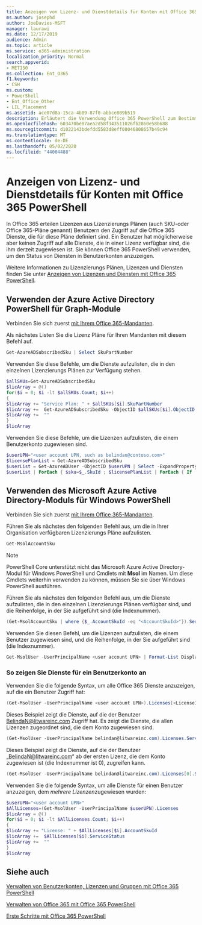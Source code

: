 ```yaml
---
title: Anzeigen von Lizenz- und Dienstdetails für Konten mit Office 365 PowerShell
ms.author: josephd
author: JoeDavies-MSFT
manager: laurawi
ms.date: 12/17/2019
audience: Admin
ms.topic: article
ms.service: o365-administration
localization_priority: Normal
search.appverid:
- MET150
ms.collection: Ent_O365
f1.keywords:
- CSH
ms.custom:
- PowerShell
- Ent_Office_Other
- LIL_Placement
ms.assetid: ace07d8a-15ca-4b89-87f0-abbce809b519
description: Erläutert die Verwendung Office 365 PowerShell zum Bestimmen der Office 365 Dienste, die Benutzern zugewiesen wurden.
ms.openlocfilehash: 603470be87aea2d58f343511026fb2860e58b688
ms.sourcegitcommit: d1022143bdefdd5583d8eff08046808657b49c94
ms.translationtype: MT
ms.contentlocale: de-DE
ms.lasthandoff: 05/02/2020
ms.locfileid: "44004488"
---
```

# <a name="view-account-license-and-service-details-with-office-365-powershell"></a>Anzeigen von Lizenz- und Dienstdetails für Konten mit Office 365 PowerShell

In Office 365 erteilen Lizenzen aus Lizenzierungs Plänen (auch SKU-oder Office 365-Pläne genannt) Benutzern den Zugriff auf die Office 365 Dienste, die für diese Pläne definiert sind. Ein Benutzer hat möglicherweise aber keinen Zugriff auf alle Dienste, die in einer Lizenz verfügbar sind, die ihm derzeit zugewiesen ist. Sie können Office 365 PowerShell verwenden, um den Status von Diensten in Benutzerkonten anzuzeigen. 

Weitere Informationen zu Lizenzierungs Plänen, Lizenzen und Diensten finden Sie unter [Anzeigen von Lizenzen und Diensten mit Office 365 PowerShell](view-licenses-and-services-with-office-365-powershell.md).

## <a name="use-the-azure-active-directory-powershell-for-graph-module"></a>Verwenden der Azure Active Directory PowerShell für Graph-Module

Verbinden Sie sich zuerst [mit Ihrem Office 365-Mandanten](connect-to-office-365-powershell.md#connect-with-the-azure-active-directory-powershell-for-graph-module).
  
Als nächstes Listen Sie die Lizenz Pläne für Ihren Mandanten mit diesem Befehl auf.

```powershell
Get-AzureADSubscribedSku | Select SkuPartNumber
```

Verwenden Sie diese Befehle, um die Dienste aufzulisten, die in den einzelnen Lizenzierungs Plänen zur Verfügung stehen.

```powershell
$allSKUs=Get-AzureADSubscribedSku
$licArray = @()
for($i = 0; $i -lt $allSKUs.Count; $i++)
{
$licArray += "Service Plan: " + $allSKUs[$i].SkuPartNumber
$licArray +=  Get-AzureADSubscribedSku -ObjectID $allSKUs[$i].ObjectID | Select -ExpandProperty ServicePlans
$licArray +=  ""
}
$licArray
```

Verwenden Sie diese Befehle, um die Lizenzen aufzulisten, die einem Benutzerkonto zugewiesen sind.

```powershell
$userUPN="<user account UPN, such as belindan@contoso.com>"
$licensePlanList = Get-AzureADSubscribedSku
$userList = Get-AzureADUser -ObjectID $userUPN | Select -ExpandProperty AssignedLicenses | Select SkuID 
$userList | ForEach { $sku=$_.SkuId ; $licensePlanList | ForEach { If ( $sku -eq $_.ObjectId.substring($_.ObjectId.length - 36, 36) ) { Write-Host $_.SkuPartNumber } } }
```

## <a name="use-the-microsoft-azure-active-directory-module-for-windows-powershell"></a>Verwenden des Microsoft Azure Active Directory-Moduls für Windows PowerShell

Verbinden Sie sich zuerst [mit Ihrem Office 365-Mandanten](connect-to-office-365-powershell.md#connect-with-the-microsoft-azure-active-directory-module-for-windows-powershell).

Führen Sie als nächstes den folgenden Befehl aus, um die in Ihrer Organisation verfügbaren Lizenzierungs Pläne aufzulisten. 

```powershell
Get-MsolAccountSku
```
>[!Note]
>PowerShell Core unterstützt nicht das Microsoft Azure Active Directory-Modul für Windows PowerShell und Cmdlets mit **Msol** im Namen. Um diese Cmdlets weiterhin verwenden zu können, müssen Sie sie über Windows PowerShell ausführen.
>

Führen Sie als nächstes den folgenden Befehl aus, um die Dienste aufzulisten, die in den einzelnen Lizenzierungs Plänen verfügbar sind, und die Reihenfolge, in der Sie aufgeführt sind (die Indexnummer).

```powershell
(Get-MsolAccountSku | where {$_.AccountSkuId -eq "<AccountSkuId>"}).ServiceStatus
```
  
Verwenden Sie diesen Befehl, um die Lizenzen aufzulisten, die einem Benutzer zugewiesen sind, und die Reihenfolge, in der Sie aufgeführt sind (die Indexnummer).

```powershell
Get-MsolUser -UserPrincipalName <user account UPN> | Format-List DisplayName,Licenses
```

### <a name="to-view-services-for-a-user-account"></a>So zeigen Sie Dienste für ein Benutzerkonto an

Verwenden Sie die folgende Syntax, um alle Office 365 Dienste anzuzeigen, auf die ein Benutzer Zugriff hat:
  
```powershell
(Get-MsolUser -UserPrincipalName <user account UPN>).Licenses[<LicenseIndexNumber>].ServiceStatus
```

Dieses Beispiel zeigt die Dienste, auf die der Benutzer BelindaN@litwareinc.com Zugriff hat. Es zeigt die Dienste, die allen Lizenzen zugeordnet sind, die dem Konto zugewiesen sind.
  
```powershell
(Get-MsolUser -UserPrincipalName belindan@litwareinc.com).Licenses.ServiceStatus
```

Dieses Beispiel zeigt die Dienste, auf die der Benutzer „BelindaN@litwareinc.com“ ab der ersten Lizenz, die dem Konto zugewiesen ist (die Indexnummer ist 0), zugreifen kann.
  
```powershell
(Get-MsolUser -UserPrincipalName belindan@litwareinc.com).Licenses[0].ServiceStatus
```

Verwenden Sie die folgende Syntax, um alle Dienste für einen Benutzer anzuzeigen, dem *mehrere Lizenzen*zugewiesen wurden:

```powershell
$userUPN="<user account UPN>"
$AllLicenses=(Get-MsolUser -UserPrincipalName $userUPN).Licenses
$licArray = @()
for($i = 0; $i -lt $AllLicenses.Count; $i++)
{
$licArray += "License: " + $AllLicenses[$i].AccountSkuId
$licArray +=  $AllLicenses[$i].ServiceStatus
$licArray +=  ""
}
$licArray
```
 
## <a name="see-also"></a>Siehe auch

[Verwalten von Benutzerkonten, Lizenzen und Gruppen mit Office 365 PowerShell](manage-user-accounts-and-licenses-with-office-365-powershell.md)
  
[Verwalten von Office 365 mit Office 365 PowerShell](manage-office-365-with-office-365-powershell.md)
  
[Erste Schritte mit Office 365 PowerShell](getting-started-with-office-365-powershell.md)
